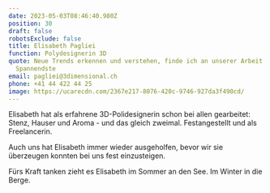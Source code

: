 ```yaml
---
date: 2023-05-03T08:46:40.980Z
position: 30
draft: false
robotsExclude: false
title: Elisabeth Pagliei
function: Polydesignerin 3D
quote: Neue Trends erkennen und verstehen, finde ich an unserer Arbeit mit das
  Spannendste
email: pagliei@3dimensional.ch
phone: +41 44 422 44 25
image: https://ucarecdn.com/2367e217-8076-420c-9746-927da3f490cd/
---
```

Elisabeth hat als erfahrene 3D-Polidesignerin schon bei allen gearbeitet: Stenz, Hauser und Aroma - und das gleich zweimal. Festangestellt und als Freelancerin. 

Auch uns hat Elisabeth immer wieder ausgeholfen, bevor wir sie überzeugen konnten bei uns fest einzusteigen.

Fürs Kraft tanken zieht es Elisabeth im Sommer an den See. Im Winter in die Berge.